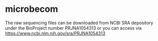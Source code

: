 # microbecom

The raw sequencing files can be downloaded from NCBI SRA depository under the BioProject number PRJNA1054313 or you can access via https://www.ncbi.nlm.nih.gov/sra/PRJNA1054313 
